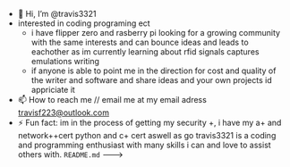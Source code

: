 - 👋 Hi, I’m @travis3321
- interested in coding programing ect 
  - i have flipper zero and rasberry pi looking for a growing community with the same interests and can bounce ideas and leads to eachother as im currently learning about rfid signals captures emulations writing
  - if anyone is able to point me in the direction for cost and quality of the writer and software and share ideas and your own projects id appriciate it
- 📫 How to reach me  // email me at my email adress travisf223@outlook.com 
- ⚡ Fun fact: im in the process of getting my security +, i have my a+ and network++cert python and c+ cert aswell as go
travis3321 is a coding and programming enthusiast with many skills i can and love to assist others with.
 `README.md`
--->
